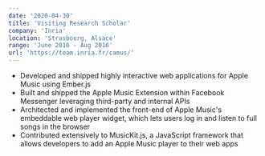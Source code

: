 ```yaml
---
date: '2020-04-30'
title: 'Visiting Research Scholar'
company: 'Inria'
location: 'Strasbourg, Alsace'
range: 'June 2016 - Aug 2016'
url: 'https://team.inria.fr/camus/'
---
```


- Developed and shipped highly interactive web applications for Apple Music using Ember.js
- Built and shipped the Apple Music Extension within Facebook Messenger leveraging third-party and internal APIs
- Architected and implemented the front-end of Apple Music's embeddable web player widget, which lets users log in and listen to full songs in the browser
- Contributed extensively to MusicKit.js, a JavaScript framework that allows developers to add an Apple Music player to their web apps
